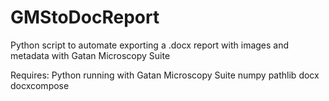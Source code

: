 # GMStoDocReport
Python script to automate exporting a .docx report with images and metadata with Gatan Microscopy Suite

Requires:
Python running with Gatan Microscopy Suite
numpy
pathlib
docx
docxcompose

